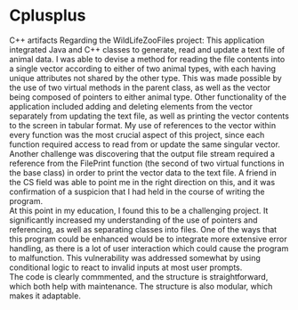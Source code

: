 # Cplusplus
C++ artifacts
Regarding the WildLifeZooFiles project:
  This application integrated Java and C++ classes to generate, read and update a text file of animal data. I was able to devise a method for reading the file contents into a single vector according to either of two animal types, with each having unique attributes not shared by the other type.  This was made possible by the use of two virtual methods in the parent class, as well as the vector being composed of pointers to either animal type.  Other functionality of the application included adding and deleting elements from the vector separately from updating the text file, as well as printing the vector contents to the screen in tabular format.  My use of references to the vector within every function was the most crucial aspect of this project, since each function required access to read from or update the same singular vector.  Another challenge was discovering that the output file stream required a reference from the FilePrint function (the second of two virtual functions in the base class) in order to print the vector data to the text file.  A friend in the CS field was able to point me in the right direction on this, and it was confirmation of a suspicion that I had held in the course of writing the program.  
  At this point in my education, I found this to be a challenging project.  It significantly increased my understanding of the use of pointers and referencing, as well as separating classes into files.  One of the ways that this program could be enhanced would be to integrate more extensive error handling, as there is a lot of user interaction which could cause the program to malfunction.  This vulnerability was addressed somewhat by using conditional logic to react to invalid inputs at most user prompts.  
  The code is clearly commmented, and the structure is straightforward, which both help with maintenance.  The structure is also modular, which makes it adaptable.    
